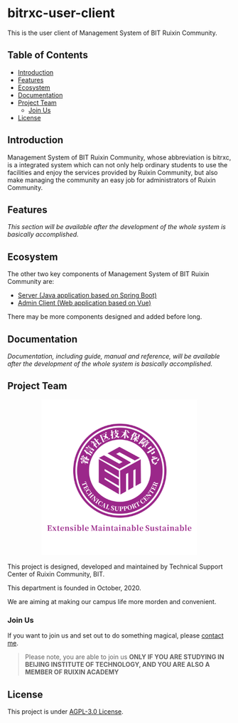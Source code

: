 # bitrxc-user-client

This is the user client of Management System of BIT Ruixin Community.

## Table of Contents

- [Introduction](https://github.com/Hyperzsb/bitrxc-user-client#introduction)
- [Features](https://github.com/Hyperzsb/bitrxc-user-client#features)
- [Ecosystem](https://github.com/Hyperzsb/bitrxc-user-client#ecosystem)
- [Documentation](https://github.com/Hyperzsb/bitrxc-user-client#documentation)
- [Project Team](https://github.com/Hyperzsb/bitrxc-user-client#project-team)
  - [Join Us](https://github.com/Hyperzsb/bitrxc-user-client#join-us)
- [License](https://github.com/Hyperzsb/bitrxc-user-client#license)

## Introduction

Management System of BIT Ruixin Community, whose abbreviation is bitrxc, is a integrated system which can not only help ordinary students to use the facilities and enjoy the services provided by Ruixin Community, but also make managing the community an easy job for administrators of Ruixin Community.

## Features

*This section will be available after the development of the whole system is basically accomplished.*

## Ecosystem

The other two key components of Management System of BIT Ruixin Community are:

- [Server (Java application based on Spring Boot)](https://github.com/Hyperzsb/bitrxc-server)
- [Admin Client (Web application based on Vue)](https://github.com/Hyperzsb/bitrxc-admin-client)

There may be more components designed and added before long.

## Documentation

*Documentation, including guide, manual and reference, will be available after the development of the whole system is basically accomplished.*

## Project Team

<p align="center">
  <a href="https://tsc.bitrxc.com/">
  	<img src="https://github.com/Hyperzsb/Hyperzsb/raw/master/images/github/bitrxc/tsc-logo-transparent.png" alt="LOGO of Technical Support Center of Ruixin Community" width="350" />
  </a>
</p>


This project is designed, developed and maintained by Technical Support Center of Ruixin Community, BIT.

This department is founded in October, 2020.

We are aiming at making our campus life more morden and convenient.

### Join Us

If you want to join us and set out to do something magical, please [contact me](mailto:hyperzsb@outlook.com).

> Please note, you are able to join us **ONLY IF YOU ARE STUDYING IN BEIJING INSTITUTE OF TECHNOLOGY, AND YOU ARE ALSO A MEMBER OF RUIXIN ACADEMY**

## License

This project is under [AGPL-3.0 License](https://github.com/Hyperzsb/bitrxc-user-client/blob/master/LICENSE).
